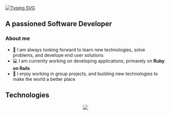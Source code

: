 [![Typing SVG](https://readme-typing-svg.herokuapp.com?font=Fira+Code&weight=800&size=23&duration=7000&pause=1000&color=FFFFFF&background=212121&width=435&lines=%F0%9F%91%8B+Hello+world!+I+am+Juan+David)](https://git.io/typing-svg)

## A passioned Software Developer

### About me
- 🧠 I am always looking forward to learn new technologies, solve problems, and develope end user solutions
- 💻 I am currently working on developing applications, primarely on __Ruby on Rails__
- 🙌 I enjoy working in group projects, and building new technologies to make the world a better place 

## Technologies
<p align="center">
  <a href="https://skillicons.dev">
    <img src="https://skillicons.dev/icons?i=rails,js,react,nodejs,postgres,mysql,sass,express,tailwind,html,css,vscode,git" />
  </a>
</p>

    
